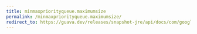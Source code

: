 ```yaml
---
title: minmaxpriorityqueue.maximumsize
permalink: /minmaxpriorityqueue.maximumsize/
redirect_to: https://guava.dev/releases/snapshot-jre/api/docs/com/google/common/collect/MinMaxPriorityQueue.html#maximumSize-int-
---
```

